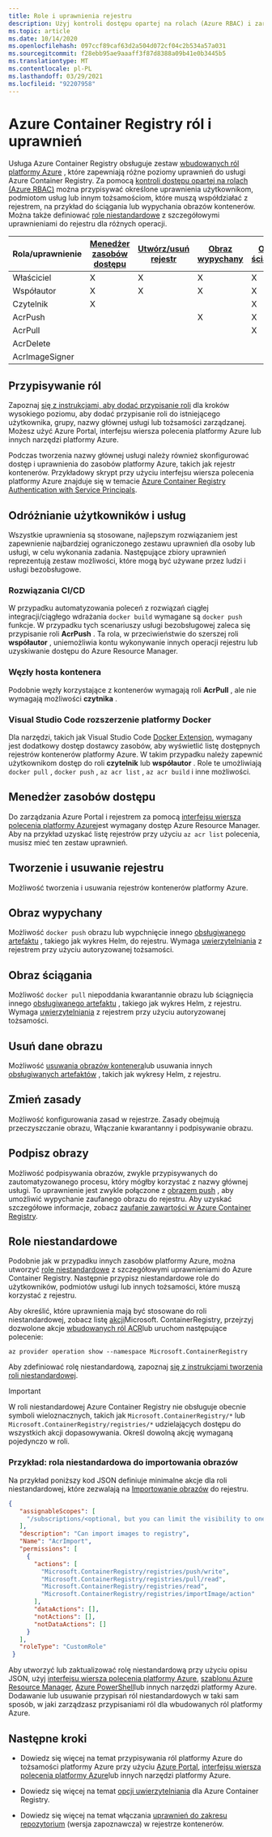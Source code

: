 ```yaml
---
title: Role i uprawnienia rejestru
description: Użyj kontroli dostępu opartej na rolach (Azure RBAC) i zarządzania tożsamościami i dostępem (IAM), aby zapewnić szczegółowe uprawnienia do zasobów w usłudze Azure Container Registry.
ms.topic: article
ms.date: 10/14/2020
ms.openlocfilehash: 097ccf89caf63d2a504d072cf04c2b534a57a031
ms.sourcegitcommit: f28ebb95ae9aaaff3f87d8388a09b41e0b3445b5
ms.translationtype: MT
ms.contentlocale: pl-PL
ms.lasthandoff: 03/29/2021
ms.locfileid: "92207958"
---
```

# <a name="azure-container-registry-roles-and-permissions"></a>Azure Container Registry ról i uprawnień

Usługa Azure Container Registry obsługuje zestaw [wbudowanych ról platformy Azure](../role-based-access-control/built-in-roles.md) , które zapewniają różne poziomy uprawnień do usługi Azure Container Registry. Za pomocą [kontroli dostępu opartej na rolach (Azure RBAC)](../role-based-access-control/index.yml) można przypisywać określone uprawnienia użytkownikom, podmiotom usług lub innym tożsamościom, które muszą współdziałać z rejestrem, na przykład do ściągania lub wypychania obrazów kontenerów. Można także definiować [role niestandardowe](#custom-roles) z szczegółowymi uprawnieniami do rejestru dla różnych operacji.

| Rola/uprawnienie       | [Menedżer zasobów dostępu](#access-resource-manager) | [Utwórz/usuń rejestr](#create-and-delete-registry) | [Obraz wypychany](#push-image) | [Obraz ściągania](#pull-image) | [Usuń dane obrazu](#delete-image-data) | [Zmień zasady](#change-policies) |   [Podpisz obrazy](#sign-images)  |
| ---------| --------- | --------- | --------- | --------- | --------- | --------- | --------- |
| Właściciel | X | X | X | X | X | X |  |  
| Współautor | X | X | X |  X | X | X |  |  
| Czytelnik | X |  |  | X |  |  |  |
| AcrPush |  |  | X | X | |  |  |  
| AcrPull |  |  |  | X |  |  |  |  
| AcrDelete |  |  |  |  | X |  |  |
| AcrImageSigner |  |  |  |  |  |  | X |

## <a name="assign-roles"></a>Przypisywanie ról

Zapoznaj [się z instrukcjami, aby dodać przypisanie roli](../role-based-access-control/role-assignments-steps.md) dla kroków wysokiego poziomu, aby dodać przypisanie roli do istniejącego użytkownika, grupy, nazwy głównej usługi lub tożsamości zarządzanej. Możesz użyć Azure Portal, interfejsu wiersza polecenia platformy Azure lub innych narzędzi platformy Azure.

Podczas tworzenia nazwy głównej usługi należy również skonfigurować dostęp i uprawnienia do zasobów platformy Azure, takich jak rejestr kontenerów. Przykładowy skrypt przy użyciu interfejsu wiersza polecenia platformy Azure znajduje się w temacie [Azure Container Registry Authentication with Service Principals](container-registry-auth-service-principal.md#create-a-service-principal).

## <a name="differentiate-users-and-services"></a>Odróżnianie użytkowników i usług

Wszystkie uprawnienia są stosowane, najlepszym rozwiązaniem jest zapewnienie najbardziej ograniczonego zestawu uprawnień dla osoby lub usługi, w celu wykonania zadania. Następujące zbiory uprawnień reprezentują zestaw możliwości, które mogą być używane przez ludzi i usługi bezobsługowe.

### <a name="cicd-solutions"></a>Rozwiązania CI/CD

W przypadku automatyzowania poleceń z rozwiązań ciągłej integracji/ciągłego wdrażania `docker build` wymagane są `docker push` funkcje. W przypadku tych scenariuszy usługi bezobsługowej zaleca się przypisanie roli **AcrPush** . Ta rola, w przeciwieństwie do szerszej roli **współautor** , uniemożliwia kontu wykonywanie innych operacji rejestru lub uzyskiwanie dostępu do Azure Resource Manager.

### <a name="container-host-nodes"></a>Węzły hosta kontenera

Podobnie węzły korzystające z kontenerów wymagają roli **AcrPull** , ale nie wymagają możliwości **czytnika** .

### <a name="visual-studio-code-docker-extension"></a>Visual Studio Code rozszerzenie platformy Docker

Dla narzędzi, takich jak Visual Studio Code [Docker Extension](https://code.visualstudio.com/docs/azure/docker), wymagany jest dodatkowy dostęp dostawcy zasobów, aby wyświetlić listę dostępnych rejestrów kontenerów platformy Azure. W takim przypadku należy zapewnić użytkownikom dostęp do roli **czytelnik** lub **współautor** . Role te umożliwiają `docker pull` , `docker push` , `az acr list` , `az acr build` i inne możliwości. 

## <a name="access-resource-manager"></a>Menedżer zasobów dostępu

Do zarządzania Azure Portal i rejestrem za pomocą [interfejsu wiersza polecenia platformy Azure](/cli/azure/)jest wymagany dostęp Azure Resource Manager. Aby na przykład uzyskać listę rejestrów przy użyciu `az acr list` polecenia, musisz mieć ten zestaw uprawnień. 

## <a name="create-and-delete-registry"></a>Tworzenie i usuwanie rejestru

Możliwość tworzenia i usuwania rejestrów kontenerów platformy Azure.

## <a name="push-image"></a>Obraz wypychany

Możliwość `docker push` obrazu lub wypchnięcie innego [obsługiwanego artefaktu](container-registry-image-formats.md) , takiego jak wykres Helm, do rejestru. Wymaga [uwierzytelniania](container-registry-authentication.md) z rejestrem przy użyciu autoryzowanej tożsamości. 

## <a name="pull-image"></a>Obraz ściągania

Możliwość `docker pull` niepoddania kwarantannie obrazu lub ściągnięcia innego [obsługiwanego artefaktu](container-registry-image-formats.md) , takiego jak wykres Helm, z rejestru. Wymaga [uwierzytelniania](container-registry-authentication.md) z rejestrem przy użyciu autoryzowanej tożsamości.

## <a name="delete-image-data"></a>Usuń dane obrazu

Możliwość [usuwania obrazów kontenera](container-registry-delete.md)lub usuwania innych [obsługiwanych artefaktów](container-registry-image-formats.md) , takich jak wykresy Helm, z rejestru.

## <a name="change-policies"></a>Zmień zasady

Możliwość konfigurowania zasad w rejestrze. Zasady obejmują przeczyszczanie obrazu, Włączanie kwarantanny i podpisywanie obrazu.

## <a name="sign-images"></a>Podpisz obrazy

Możliwość podpisywania obrazów, zwykle przypisywanych do zautomatyzowanego procesu, który mógłby korzystać z nazwy głównej usługi. To uprawnienie jest zwykle połączone z [obrazem push](#push-image) , aby umożliwić wypychanie zaufanego obrazu do rejestru. Aby uzyskać szczegółowe informacje, zobacz [zaufanie zawartości w Azure Container Registry](container-registry-content-trust.md).

## <a name="custom-roles"></a>Role niestandardowe

Podobnie jak w przypadku innych zasobów platformy Azure, można utworzyć [role niestandardowe](../role-based-access-control/custom-roles.md) z szczegółowymi uprawnieniami do Azure Container Registry. Następnie przypisz niestandardowe role do użytkowników, podmiotów usługi lub innych tożsamości, które muszą korzystać z rejestru. 

Aby określić, które uprawnienia mają być stosowane do roli niestandardowej, zobacz listę [akcji](../role-based-access-control/resource-provider-operations.md#microsoftcontainerregistry)Microsoft. ContainerRegistry, przejrzyj dozwolone akcje [wbudowanych ról ACR](../role-based-access-control/built-in-roles.md)lub uruchom następujące polecenie:

```azurecli
az provider operation show --namespace Microsoft.ContainerRegistry
```

Aby zdefiniować rolę niestandardową, zapoznaj [się z instrukcjami tworzenia roli niestandardowej](../role-based-access-control/custom-roles.md#steps-to-create-a-custom-role).

> [!IMPORTANT]
> W roli niestandardowej Azure Container Registry nie obsługuje obecnie symboli wieloznacznych, takich jak `Microsoft.ContainerRegistry/*` lub `Microsoft.ContainerRegistry/registries/*` udzielających dostępu do wszystkich akcji dopasowywania. Określ dowolną akcję wymaganą pojedynczo w roli.

### <a name="example-custom-role-to-import-images"></a>Przykład: rola niestandardowa do importowania obrazów

Na przykład poniższy kod JSON definiuje minimalne akcje dla roli niestandardowej, które zezwalają na [Importowanie obrazów](container-registry-import-images.md) do rejestru.

```json
{
   "assignableScopes": [
     "/subscriptions/<optional, but you can limit the visibility to one or more subscriptions>"
   ],
   "description": "Can import images to registry",
   "Name": "AcrImport",
   "permissions": [
     {
       "actions": [
         "Microsoft.ContainerRegistry/registries/push/write",
         "Microsoft.ContainerRegistry/registries/pull/read",
         "Microsoft.ContainerRegistry/registries/read",
         "Microsoft.ContainerRegistry/registries/importImage/action"
       ],
       "dataActions": [],
       "notActions": [],
       "notDataActions": []
     }
   ],
   "roleType": "CustomRole"
 }
```

Aby utworzyć lub zaktualizować rolę niestandardową przy użyciu opisu JSON, użyj [interfejsu wiersza polecenia platformy Azure](../role-based-access-control/custom-roles-cli.md), [szablonu Azure Resource Manager](../role-based-access-control/custom-roles-template.md), [Azure PowerShell](../role-based-access-control/custom-roles-powershell.md)lub innych narzędzi platformy Azure. Dodawanie lub usuwanie przypisań ról niestandardowych w taki sam sposób, w jaki zarządzasz przypisaniami ról dla wbudowanych ról platformy Azure.

## <a name="next-steps"></a>Następne kroki

* Dowiedz się więcej na temat przypisywania ról platformy Azure do tożsamości platformy Azure przy użyciu [Azure Portal](../role-based-access-control/role-assignments-portal.md), [interfejsu wiersza polecenia platformy Azure](../role-based-access-control/role-assignments-cli.md)lub innych narzędzi platformy Azure.

* Dowiedz się więcej na temat [opcji uwierzytelniania](container-registry-authentication.md) dla Azure Container Registry.

* Dowiedz się więcej na temat włączania [uprawnień do zakresu repozytorium](container-registry-repository-scoped-permissions.md) (wersja zapoznawcza) w rejestrze kontenerów.
